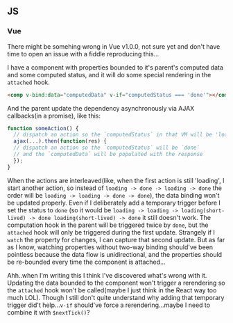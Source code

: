 ## JS

### Vue

There might be somehing wrong in Vue v1.0.0, not sure yet and don't have time to open an issue with a fiddle reproducing this...

I have a component with properties bounded to it's parent's computed data and some computed status, and it will do some special rendering in the `attached` hook.

```html
<comp v-bind:data="computedData" v-if="computedStatus === 'done'"></comp>
```

And the parent update the dependency asynchronously via AJAX callbacks(in a promise), like this:

```javascript
function someAction() {
  // dispatch an action so the `computedStatus` in that VM will be 'loading'
  ajax(...).then(function(res) {
  // dispatch an action so the `computedStatus` will be `done`
  // and the `computedData` will be populated with the response
  });
}
```

When the actions are interleaved(like, when the first action is still 'loading', I start another action, so instead of `loading -> done -> loading -> done` the order will be `loading -> loading -> done -> done`), the data binding won't be updated properly. Even if I deliberately add a temporary trigger before I set the status to `done` (so it would be `loading -> loading -> loading(short-lived) -> done loading(short-lived) -> done` it still doesn't work. The computation hook in the parent will be triggered twice by `done`, but the `attached` hook will only be triggered during the first update. Strangely if I `watch` the property for changes, I can capture that second update. But as far as I know, watching properties without two-way binding should've been pointless because the data flow is unidirectional, and the properties should be re-bounded every time the component is attached...

Ahh..when I'm writing this I think I've discovered what's wrong with it. Updating the data bounded to the component won't trigger a rerendering so the `attached` hook won't be called(maybe I just think in the React way too much LOL). Though I still don't quite understand why adding that temporary trigger did't help...`v-if` should've force a rerendering...maybe I need to combine it with `$nextTick()`?
